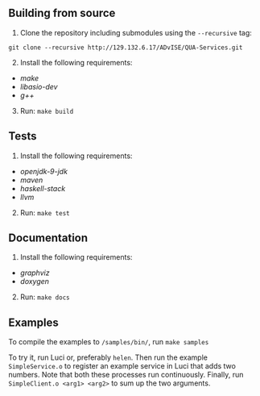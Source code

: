 ## Building from source
1. Clone the repository including submodules using the `--recursive` tag:
```
git clone --recursive http://129.132.6.17/ADvISE/QUA-Services.git
```
2. Install the following requirements:
 * *make*
 * *libasio-dev*
 * *g++*
3. Run:
```make build```

## Tests
1. Install the following requirements:
 * *openjdk-9-jdk*
 * *maven*
 * *haskell-stack*
 * *llvm*
2. Run:
```make test```

## Documentation
1. Install the following requirements:
 * *graphviz*
 * *doxygen*
2. Run:
```make docs```

## Examples

To compile the examples to `/samples/bin/`, run
```make samples```

To try it, run Luci or, preferably `helen`. Then run the example `SimpleService.o` to register an example service in Luci that adds two numbers. Note that both these processes run continuously.
Finally, run `SimpleClient.o <arg1> <arg2>` to sum up the two arguments.
